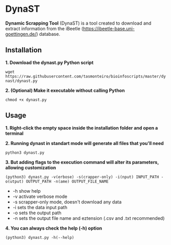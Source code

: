 # DynaST
**Dynamic Scrapping Tool** (DynaST) is a tool created to download and extract information from the iBeetle (https://ibeetle-base.uni-goettingen.de/) database.

## Installation

**1. Download the dynast.py Python script**

```wget https://raw.githubusercontent.com/tasmonteiro/bioinfoscripts/master/dynast/dynast.py```

**2. (Optional) Make it executable without calling Python**

```chmod +x dynast.py```

## Usage

**1. Right-click the empty space inside the installation folder and open a terminal**

**2. Running dynast in standart mode will generate all files that you'll need**

```python3 dynast.py```

**3. But adding flags to the execution command will alter its parameters, allowing customization**

```(python3) dynast.py -v(erbose) -s(crapper-only) -i(nput) INPUT_PATH -o(utput) OUTPUT_PATH -n(ame) OUTPUT_FILE_NAME```

* -h show help
* -v activate verbose mode
* -s scrapper-only mode, doesn't download any data
* -i sets the data input path
* -o sets the output path
* -n sets the output file name and eztension (.csv and .txt recommended)

**4. You can always check the help (-h) option**

```(python3) dynast.py -h(--help)```
